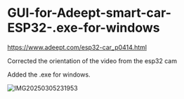 # GUI-for-Adeept-smart-car-ESP32-.exe-for-windows

https://www.adeept.com/esp32-car_p0414.html

Corrected the orientation of the video from the esp32 cam

Added the .exe for windows.

![IMG20250305231953](https://github.com/user-attachments/assets/c078a30e-1f8f-486c-9289-447c83caf661)
